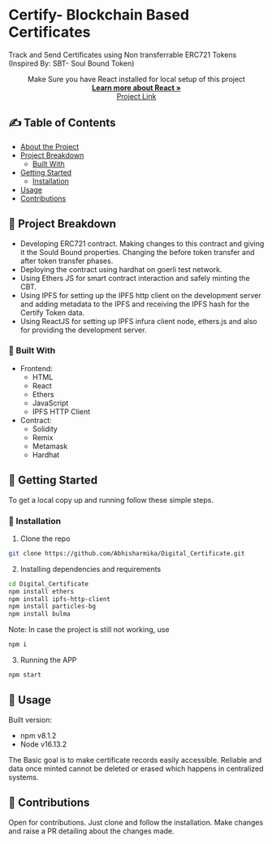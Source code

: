 # Certify- Blockchain Based Certificates
Track and Send Certificates using Non transferrable ERC721 Tokens (Inspired By: SBT- Soul Bound Token)

<p align="center">
    Make Sure you have React installed for local setup of this project
    <br />
    <a href="https://reactjs.org/"><strong>Learn more about React »</strong></a>
    <br />
  <a href="https://github.com/Abhisharmika/Digital_Certificate">Project Link</a>
 </p>
 
## ✍️ Table of Contents
- [About the Project](#about-the-project)
- [Project Breakdown](#project-breakdown)
  - [Built With](#built-with)
- [Getting Started](#getting-started)
  - [Installation](#installation)
- [Usage](#usage)
- [Contributions](#contributions)

 
 ## 🔨 Project Breakdown 
- Developing ERC721 contract. Making changes to this contract and giving it the Sould Bound properties. Changing the before token transfer and after token transfer phases.
- Deploying the contract using hardhat on goerli test network.
- Using Ethers JS for smart contract interaction and safely minting the CBT.
- Using IPFS for setting up the IPFS http client on the development server and adding metadata to the IPFS and receiving the IPFS hash for the Certify Token data.
- Using ReactJS for setting up IPFS infura client node, ethers.js and also for providing the development server.

### 🔧 Built With
- Frontend:
  - HTML
  - React
  - Ethers
  - JavaScript
  - IPFS HTTP Client
- Contract: 
  - Solidity
  - Remix
  - Metamask
  - Hardhat
 
## 🚀 Getting Started
To get a local copy up and running follow these simple steps.

### 🔨 Installation
1. Clone the repo

```sh
git clone https://github.com/Abhisharmika/Digital_Certificate.git
```

2. Installing dependencies and requirements

```sh
cd Digital_Certificate
npm install ethers
npm install ipfs-http-client
npm install particles-bg
npm install bulma
```

Note: In case the project is still not working, use
```sh
npm i
```

3. Running the APP
```sh
npm start
```

## 🧠 Usage
Built version:
- npm v8.1.2
- Node v16.13.2

The Basic goal is to make certificate records easily accessible.
Reliable and data once minted cannot be deleted or erased which happens in centralized systems.

## 🤠 Contributions 
Open for contributions. Just clone and follow the installation. Make changes and raise a PR detailing about the changes made.
